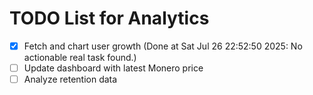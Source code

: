 # TODO List for Analytics

- [x] Fetch and chart user growth  (Done at Sat Jul 26 22:52:50 2025: No actionable real task found.)
- [ ] Update dashboard with latest Monero price
- [ ] Analyze retention data